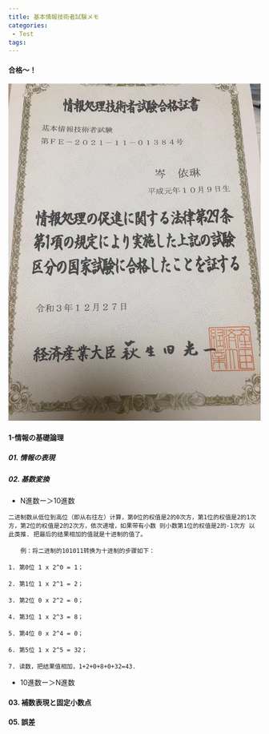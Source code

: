 ```yaml
---
title: 基本情報技術者試験メモ
categories:
 - Test
tags:
---
```


#### 合格〜！

![图片](https://github.com/lisheng1009/lisheng1009.github.io/blob/master/assets/images/WechatIMG2151.jpeg)



#### 1-情報の基礎論理

##### 01. 情報の表現
##### 02. 基数変換
* N進数ー＞10進数

```
二进制数从低位到高位（即从右往左）计算，第0位的权值是2的0次方，第1位的权值是2的1次方，第2位的权值是2的2次方，依次递增，如果带有小数 则小数第1位的权值是2的-1次方 以此类推. 把最后的结果相加的值就是十进制的值了。

　　例：将二进制的101011转换为十进制的步骤如下：

1. 第0位 1 x 2^0 = 1；

2. 第1位 1 x 2^1 = 2；

3. 第2位 0 x 2^2 = 0；

4. 第3位 1 x 2^3 = 8；

5. 第4位 0 x 2^4 = 0；

6. 第5位 1 x 2^5 = 32；

7. 读数，把结果值相加，1+2+0+8+0+32=43.

```
* 10進数ー＞N進数

#### 03. 補数表現と固定小数点
#### 05. 誤差
